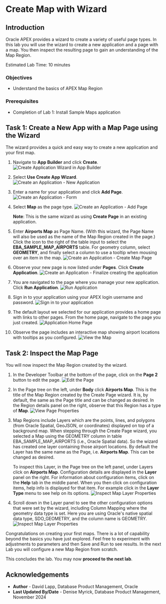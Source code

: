 # Create Map with Wizard

## Introduction

Oracle APEX provides a wizard to create a variety of useful page types. In this lab you will use the wizard to create a new application and a page with a map. You then inspect the resulting page to gain an understanding of the Map Region.

Estimated Lab Time: 10 minutes

### Objectives

* Understand the basics of APEX Map Region

### Prerequisites

* Completion of Lab 1: Install Sample Maps application

## Task 1: Create a New App with a Map Page using the Wizard

The wizard provides a quick and easy way to create a new application and your first map.

1. Navigate to **App Builder** and click **Create**.
![Create Application Wizard in App Builder](images/create-map-01.png)

2. Select **Use Create App Wizard**.
![Create an Application - New Application](images/create-map-02.png)

3. Enter a name for your application and click **Add Page**.
![Create an Application - Form](images/create-map-03.png)

4. Select **Map** as the page type.
![Create an Application - Add Page](images/create-map-04.png)

   **Note**: This is the same wizard as using **Create Page** in an existing application.

5. Enter **Airports Map** as Page Name. (With this wizard, the Page Name will also be used as the name of the Map Region created in the page.)  Click the icon to the right of the table input to select the **EBA\_SAMPLE\_MAP\_AIRPORTS** table. For geometry column, select **GEOMETRY**, and finally select a column to use a tooltip when mousing over an item in the map.
![Create an Application - Create Map Page](images/create-map-05.png)

6. Observe your new page is now listed under **Pages**. Click **Create Application**.
![Create an Application - Finalize creating the application](images/create-map-06.png)

7. You are navigated to the page where you manage your new application. Click **Run Application**.
![Run Application](images/create-map-07.png)

8. Sign in to your application using your APEX login username and password.
![Sign in to your application](images/create-map-08.png)

9. The default layout we selected for our application provides a home page with links to other pages. From the home page, navigate to the page you just created.
![Application Home Page](images/create-map-09.png)

10. Observe the page includes an interactive map showing airport locations with tooltips as you configured.
![View the Map](images/create-map-10.png)

## Task 2: Inspect the Map Page

You will now inspect the Map Region created by the wizard.

1. In the Developer Toolbar at the bottom of the page, click on the **Page 2** button to edit the page.
![Edit the Page](images/create-map-11.png)

2. In the Page tree on the left, under **Body** click **Airports Map**. This is the title of the Map Region created by the Create Page wizard. It is, by default, the same as the Page title and can be changed as desired. In the Region details panel on the right, observe that this Region has a type of **Map**.
![View Page Properties](images/create-map-12.png)

3. Map Regions include Layers which are the points, lines, and polygons (from Oracle Spatial, GeoJSON, or coordinates)  displayed on top of a background map. When stepping through the Create Page wizard, you selected a Map using the GEOMETRY column in table EBA\_SAMPLE\_MAP\_AIRPORTS (i.e., Oracle Spatial data). So the wizard has created one layer containing those airport locations. By default the Layer has the same name as the Page, i.e. **Airports Map**. This can be changed as desired.

   To inspect this Layer, in the Page tree on the left panel, under Layers click on **Airports Map**. Configuration details are displayed in the **Layer** panel on the right. For information about configuration items, click on the **Help** tab in the middle panel. When you then click on configuration items, help info is displayed for that item. For example click in the **Layer Type** menu to see help on its options.
   ![Inspect Map Layer Properties](images/create-map-13.png)

4. Scroll down in the Layer panel to see the other configuration options that were set by the wizard, including Column Mapping where the geometry data type is set. Here you are using Oracle's native spatial data type, SDO_GEOMETRY, and the column name is GEOMETRY.
![Inspect Map Layer Properties](images/create-map-14.png)

Congratulations on creating your first maps. There is a lot of capability beyond the basics you have just explored. Feel free to experiment with adjustments to parameters and then Save and Run to see results. In the next Lab you will configure a new Map Region from scratch.

This concludes the lab. You may now **proceed to the next lab**.

## Acknowledgements

* **Author** - David Lapp, Database Product Management, Oracle
* **Last Updated By/Date**  - Denise Myrick, Database Product Management, November 2024
